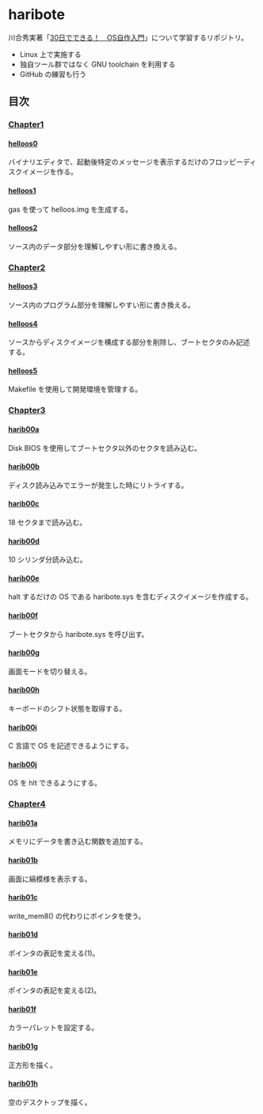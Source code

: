 # haribote

川合秀実著「[30日でできる！　OS自作入門](https://book.mynavi.jp/ec/products/detail/id=22078)」について学習するリポジトリ。

- Linux 上で実施する
- 独自ツール群ではなく GNU toolchain を利用する
- GitHub の練習も行う

## 目次

### [Chapter1](/doc/chapter1.md)

#### [helloos0](/doc/helloos0.md)

バイナリエディタで、起動後特定のメッセージを表示するだけのフロッピーディ
スクイメージを作る。

#### [helloos1](/doc/helloos1.md)

gas を使って helloos.img を生成する。

#### [helloos2](/doc/helloos2.md)

ソース内のデータ部分を理解しやすい形に書き換える。

### [Chapter2](/doc/chapter2.md)

#### [helloos3](/doc/helloos3.md)

ソース内のプログラム部分を理解しやすい形に書き換える。

#### [helloos4](/doc/helloos4.md)

ソースからディスクイメージを構成する部分を削除し、ブートセクタのみ記述
する。

#### [helloos5](/doc/helloos5.md)

Makefile を使用して開発環境を管理する。

### [Chapter3](/doc/chapter3.md)

#### [harib00a](/doc/harib00a.md)

Disk BIOS を使用してブートセクタ以外のセクタを読み込む。

#### [harib00b](/doc/harib00b.md)

ディスク読み込みでエラーが発生した時にリトライする。

#### [harib00c](/doc/harib00c.md)

18 セクタまで読み込む。

#### [harib00d](/doc/harib00d.md)

10 シリンダ分読み込む。

#### [harib00e](/doc/harib00e.md)

halt するだけの OS である haribote.sys を含むディスクイメージを作成する。

#### [harib00f](/doc/harib00f.md)

ブートセクタから haribote.sys を呼び出す。

#### [harib00g](/doc/harib00g.md)

画面モードを切り替える。

#### [harib00h](/doc/harib00h.md)

キーボードのシフト状態を取得する。

#### [harib00i](/doc/harib00i.md)

C 言語で OS を記述できるようにする。

#### [harib00j](/doc/harib00j.md)

OS を hlt できるようにする。

### [Chapter4](/doc/chapter4.md)

#### [harib01a](/doc/harib01a.md)

メモリにデータを書き込む関数を追加する。

#### [harib01b](/doc/harib01b.md)

画面に縞模様を表示する。

#### [harib01c](/doc/harib01c.md)

write_mem8() の代わりにポインタを使う。

#### [harib01d](/doc/harib01d.md)

ポインタの表記を変える(1)。

#### [harib01e](/doc/harib01e.md)

ポインタの表記を変える(2)。

#### [harib01f](/doc/harib01f.md)

カラーパレットを設定する。

#### [harib01g](/doc/harib01g.md)

正方形を描く。

#### [harib01h](/doc/harib01h.md)

空のデスクトップを描く。

